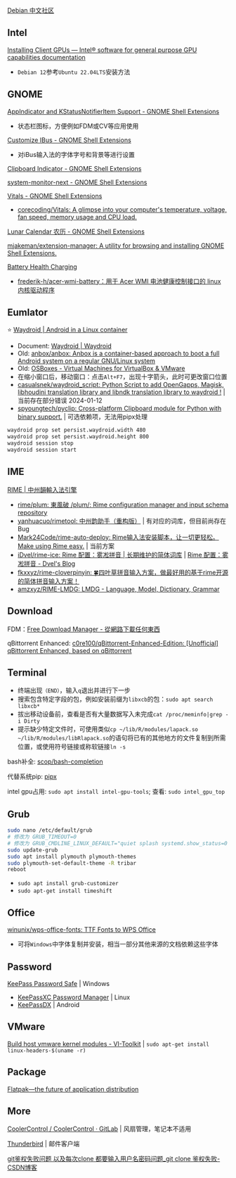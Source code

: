 
[Debian 中文社区](https://debiancn.org/)

## Intel

[Installing Client GPUs — Intel® software for general purpose GPU capabilities documentation](https://dgpu-docs.intel.com/driver/client/overview.html)

- `Debian 12`参考`Ubuntu 22.04LTS`安装方法

## GNOME

[AppIndicator and KStatusNotifierItem Support - GNOME Shell Extensions](https://extensions.gnome.org/extension/615/appindicator-support/)

- 状态栏图标，方便例如FDM或CV等应用使用

[Customize IBus - GNOME Shell Extensions](https://extensions.gnome.org/extension/4112/customize-ibus/)

- 对iBus输入法的字体字号和背景等进行设置

[Clipboard Indicator - GNOME Shell Extensions](https://extensions.gnome.org/extension/779/clipboard-indicator/)

[system-monitor-next - GNOME Shell Extensions](https://extensions.gnome.org/extension/3010/system-monitor-next/)

[Vitals - GNOME Shell Extensions](https://extensions.gnome.org/extension/1460/vitals/)

- [corecoding/Vitals: A glimpse into your computer's temperature, voltage, fan speed, memory usage and CPU load.](https://github.com/corecoding/Vitals)

[Lunar Calendar 农历 - GNOME Shell Extensions](https://extensions.gnome.org/extension/675/lunar-calendar/)

[mjakeman/extension-manager: A utility for browsing and installing GNOME Shell Extensions.](https://github.com/mjakeman/extension-manager)

[Battery Health Charging](https://maniacx.github.io/Battery-Health-Charging/)

- [frederik-h/acer-wmi-battery：用于 Acer WMI 电池健康控制接口的 linux 内核驱动程序](https://github.com/frederik-h/acer-wmi-battery)

## Eumlator

⭐ [Waydroid | Android in a Linux container](https://waydro.id/) 

- Document: [Waydroid | Waydroid](https://docs.waydro.id/)
- Old: [anbox/anbox: Anbox is a container-based approach to boot a full Android system on a regular GNU/Linux system](https://github.com/anbox/anbox)
- Old: [OSBoxes - Virtual Machines for VirtualBox & VMware](https://www.osboxes.org/)
- 在缩小窗口后，移动窗口：点击`Alt+F7`，出现十字箭头，此时可更改窗口位置
- [casualsnek/waydroid_script: Python Script to add OpenGapps, Magisk, libhoudini translation library and libndk translation library to waydroid !](https://github.com/casualsnek/waydroid_script) | 当前存在部分错误 2024-01-12
- [spyoungtech/pyclip: Cross-platform Clipboard module for Python with binary support.](https://github.com/spyoungtech/pyclip) | 可选依赖项，无法用pipx处理

```bash
waydroid prop set persist.waydroid.width 480
waydroid prop set persist.waydroid.height 800
waydroid session stop
waydroid session start

```

## IME

[RIME | 中州韻輸入法引擎](https://rime.im/)

- [rime/plum: 東風破 /plum/: Rime configuration manager and input schema repository](https://github.com/rime/plum)
- [yanhuacuo/rimetool: 中州韵助手（重构版）](https://github.com/yanhuacuo/rimetool) | 有对应的词库，但目前尚存在Bug
- [Mark24Code/rime-auto-deploy: Rime输入法安装脚本，让一切更轻松。Make using Rime easy.](https://github.com/Mark24Code/rime-auto-deploy) | 当前方案
- [iDvel/rime-ice: Rime 配置：雾凇拼音 | 长期维护的简体词库](https://github.com/iDvel/rime-ice) | [Rime 配置：雾凇拼音 - Dvel's Blog](https://dvel.me/posts/rime-ice/)
- [fkxxyz/rime-cloverpinyin: 🍀️四叶草拼音输入方案，做最好用的基于rime开源的简体拼音输入方案！](https://github.com/fkxxyz/rime-cloverpinyin)
- [amzxyz/RIME-LMDG: LMDG - Language, Model, Dictionary, Grammar](https://github.com/amzxyz/RIME-LMDG)

## Download

FDM：[Free Download Manager - 從網路下載任何東西](https://www.freedownloadmanager.org/zh/)

qBittorrent Enhanced: [c0re100/qBittorrent-Enhanced-Edition: [Unofficial] qBittorrent Enhanced, based on qBittorrent](https://github.com/c0re100/qBittorrent-Enhanced-Edition)

## Terminal

- 终端出现`（END）`，输入`q`退出并进行下一步
- 搜索包含特定字段的包，例如安装前缀为`libxcb`的包：`sudo apt search libxcb*`
- 拔出移动设备前，查看是否有大量数据写入未完成`cat /proc/meminfo|grep -i Dirty`
- 提示缺少特定文件时，可使用类似`cp ~/lib/R/modules/lapack.so ~/lib/R/modules/libRlapack.so`的语句将已有的其他地方的文件复制到所需位置，或使用符号链接或称软链接`ln -s`

bash补全: [scop/bash-completion](https://github.com/scop/bash-completion/)

代替系统pip: [pipx](https://pipx.pypa.io/stable/)

intel gpu占用: `sudo apt install intel-gpu-tools`; 查看: `sudo intel_gpu_top`

## Grub

```bash
sudo nano /etc/default/grub
# 修改为 GRUB_TIMEOUT=0
# 修改为 GRUB_CMDLINE_LINUX_DEFAULT="quiet splash systemd.show_status=0 loglevel=0"
sudo update-grub
sudo apt install plymouth plymouth-themes
sudo plymouth-set-default-theme -R tribar
reboot
```

- `sudo apt install grub-customizer`
- `sudo apt-get install timeshift`

## Office

[winunix/wps-office-fonts: TTF Fonts to WPS Office](https://github.com/winunix/wps-office-fonts/tree/master)

- 可将`Windows`中字体复制并安装，相当一部分其他来源的文档依赖这些字体

## Password

[KeePass Password Safe](https://keepass.info/index.html) | Windows

- [KeePassXC Password Manager](https://keepassxc.org/) | Linux
- [KeePassDX](https://www.keepassdx.com/) | Android

## VMware

[Build host vmware kernel modules - VI-Toolkit](https://wiki.vi-toolkit.com/index.php/Build_host_vmware_kernel_modules) | `sudo apt-get install linux-headers-$(uname -r)`

## Package

[Flatpak—the future of application distribution](https://flatpak.org/setup/Debian)

## More

[CoolerControl / CoolerControl · GitLab](https://gitlab.com/coolercontrol/coolercontrol) | 风扇管理，笔记本不适用

[Thunderbird](https://www.thunderbird.net/zh-CN/) | 邮件客户端

[git鉴权失败问题 以及每次clone 都要输入用户名密码问题_git clone 鉴权失败-CSDN博客](https://blog.csdn.net/qq_45495460/article/details/125077989)